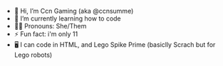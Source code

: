 - 👋 Hi, I’m Ccn Gaming (aka @ccnsumme)
- 🌱 I’m currently learning how to code
- 🏳️‍🌈 Pronouns: She/Them
- ⚡ Fun fact: i'm only 11
- 🖥️ I can code in HTML, and Lego Spike Prime (basiclly Scrach but for Lego robots)

<!---
ccnsumme/ccnsumme is a ✨ special ✨ repository because its `README.md` (this file) appears on your GitHub profile.
You can click the Preview link to take a look at your changes.
--->
